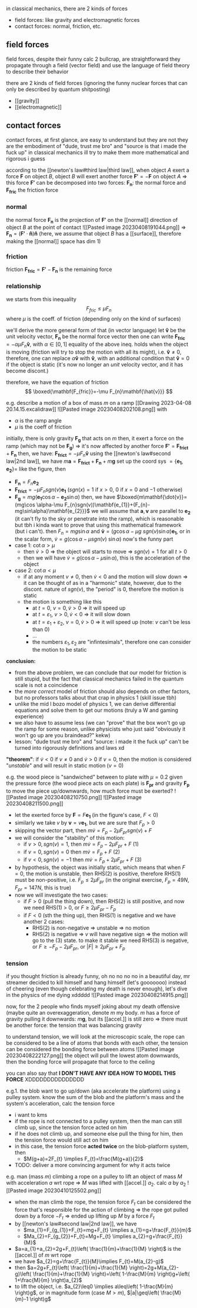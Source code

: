 in classical mechanics, there are 2 kinds of forces
- field forces: like gravity and electromagnetic forces
- contact forces: normal, friction, etc.

## field forces
field forces, despite their funny calc 2 bullcrap, are straightforward
they propagate through a field (vector field) and use the language of field theory to describe their behavior

there are 2 kinds of field forces (ignoring the funny nuclear forces that can only be described by quantum shitposting)
- [[gravity]]
- [[electromagnetic]]

## contact forces
contact forces, at first glance, are easy to understand
but they are not
they are the embodiment of "dude, trust me bro" and "source is that i made the fuck up" in classical mechanics
ill try to make them more mathematical and rigorous i guess

according to the [[newton's law#third law|third law]], when object $A$ exert a force $\mathbf{F}$ on object $B$, object $B$ will exert another force $\mathbf{F'}=-\mathbf{F}$ on object $A$ => this force $\mathbf{F'}$ can be decomposed into two forces: $\mathbf{F_{n}}$: the normal force and $\mathbf{F_{fric}}$ the friction force

### normal
the normal force $\mathbf{F_{n}}$ is the projection of $\mathbf{F'}$ on the [[normal]] direction of object $B$ at the point of contact
![[Pasted image 20230408191044.png]]
=> $\mathbf{F_{n}}=(\mathbf{F'}\cdot \mathbf{\hat{n}})\mathbf{\hat{n}}$
(here, we assume that object $B$ has a [[surface]], therefore making the [[normal]] space has dim 1)

### friction
friction $\mathbf{F_{fric}}=\mathbf{F'}-\mathbf{F_{n}}$ is the remaining force

### relationship
we starts from this inequality
$$
F_{fric}\leq\mu F_{n}
$$
where $\mu$ is the coeff. of friction (depending only on the kind of surfaces)

we'll derive the more general form of that (in vector language)
let $\mathbf{\hat{v}}$ be the unit velocity vector, $\mathbf{F_{n}}$ be the normal force vector
then one can write $\mathbf{F_{fric}}=-\alpha\mu F_{n}\mathbf{\hat{v}}$, with $\alpha \in [0,1]$
equality of the above ineq. holds when the object is moving (friction will try to stop the motion with all its might), i.e. $\mathbf{\hat{v}} \neq 0$, therefore, one can replace $\alpha \mathbf{\hat{v}}$ with $\mathbf{\hat{v}}$, with an additional condition that $\mathbf{\hat{v}}=0$ if the object is static (it's now no longer an *unit* velocity vector, and it has become discont.)

therefore, we have the equation of friction
$$
\boxed{\mathbf{F_{fric}}=-\mu F_{n}\mathbf{\hat{v}}}
$$

e.g. describe a motion of a box of mass $m$ on a ramp
[[Drawing 2023-04-08 20.14.15.excalidraw]]
![[Pasted image 20230408202108.png]]
with
- $\alpha$ is the ramp angle
- $\mu$ is the coeff of friction

initially, there is only gravity $\mathbf{F_{g}}$ that acts on $m$
then, it exert a force on the ramp (which may not be $\mathbf{F_{g}}$) => it's now affected by another force $\mathbf{F'}=\mathbf{F_{frict}}+\mathbf{F_{n}}$
then, we have: $\mathbf{F_{frict}}=-\mu F_{n}\mathbf{\hat{v}}$
using the [[newton's law#second law|2nd law]], we have $m\mathbf{a}=\mathbf{F_{frict}}+\mathbf{F_{n}}+m\mathbf{g}$
set up the coord sys $=\{ \mathbf{e_{1}}, \mathbf{e_{2}} \}=$ like the figure, then
- $\mathbf{F_{n}}=F_{n}\mathbf{e_{2}}$
- $\mathbf{F_{frict}}=-\mu F_{n}sgn(v)\mathbf{e_{1}}$ ($sgn(x)=1$ if $x>0$, $0$ if $x=0$ and $-1$ otherwise)
- $\mathbf{F_{g}}=mg(\mathbf{e_{1}}\cos\alpha-\mathbf{e_{2}}\sin \alpha)$
then, we have $\boxed{m\mathbf{\dot{v}}=(mg\cos \alpha-\mu F_{n}sgn(v))\mathbf{e_{1}}+(F_{n}-mg\sin\alpha)\mathbf{e_{2}}}$
we will assume that $\mathbf{a}, \mathbf{v}$ are parallel to $\mathbf{e_{2}}$ (it can't fly to the sky or penetrate into the ramp), which is reasonable but tbh i kinda want to prove that using this mathematical framework (but i can't).
then $F_{n}=mg\sin\alpha$ and $\mathbf{\dot{v}}=(g\cos\alpha-\mu g\ sgn(v)\sin\alpha )\mathbf{e_{1}}$, or in the scalar form, $\dot{v}=g(\cos\alpha-\mu sgn(v)\ \sin \alpha)$
now's the funny part
- case 1: $\cot \alpha > \mu$
	- then $\dot{v}>0$ => the object will starts to move => $sgn(v)=1$ for all $t>0$
	- then we will have $\dot{v}=g(\cos\alpha-\mu \sin\alpha)$, this is the acceleration of the object
- case 2: $\cot \alpha < \mu$
	- if at any moment $v\neq0$, then $\dot{v}<0$ and the motion will slow down => it can be thought of as in a "harmonic" state, however, due to the discont. nature of $sgn(v)$, the "period" is 0, therefore the motion is static
	- the motion is something like this
		- at $t=0$, $v=0, \dot{v}>0$ => it will speed up
		- at $t=\varepsilon_{1}$, $v>0, \dot{v}<0$ => it will slow down
		- at $t=\varepsilon_{1}+\varepsilon_{2}$, $v=0, \dot{v}>0$ => it will speed up (note: $v$ can't be less than 0)
		- ...
		- the numbers $\varepsilon_{1}, \varepsilon_{2}$ are "infintesimals", therefore one can consider the motion to be static

**conclusion:**
- from the above problem, we can conclude that our model for friction is still stupid, but the fact that classical mechanics failed in the quantum scale is not a coincidence
- the *more correct* model of friction should also depends on other factors, but no professors talks about that crap in physics 1 (skill issue tbh)
- unlike the mid l bozo model of physics 1, we can derive differential equations and solve them to get our motions (truly a W and gaming experience)
- we also have to assume less (we can "prove" that the box won't go up the ramp for some reason, unlike physicists who just said "obviously it won't go up are you braindead?" kekw)
- lesson: "dude trust me bro" and "source: i made it the fuck up" can't be turned into rigorously definitions and laws xd

**"theorem"**: if $\dot{v}<0$ if $v \neq 0$ and $\dot{v}>0$ if $v=0$, then the motion is considered "*unstable*" and will result in static motion ($v=0$)

e.g. the wood piece is "sandwiched" between to plate with $\mu=0.2$
given the pressure force (the wood piece acts on each plate) is $\mathbf{F_{pr}}$ and gravity $\mathbf{F_{p}}$
to move the piece up/downwards, how much force must be exerted?
![[Pasted image 20230408210750.png]] ![[Pasted image 20230408211500.png]]

- let the exerted force by $\mathbf{F}=F\mathbf{e_{1}}$ (in the figure's case, $F<0$)
- similarly we take $v$ by $\mathbf{v}=v\mathbf{e_{1}}$, but we are sure that $F_{p}>0$
- skipping the vector part, then $m \dot{v}=F_{p}-2\mu F_{pr}sgn(v)+F$
- we will consider the "stability" of this motion:
	- if $v>0, sgn(v)=1$, then $m \dot{v}=F_{p}-2\mu F_{pr}+F$ (1)
	- if $v=0, sgn(v)=0$ then $m \dot{v}=F_{p}+F$ (2)
	- if $v<0, sgn(v)=-1$ then $m \dot{v}=F_{p}+2\mu F_{pr}+F$ (3)
- by hypothesis, the object was initially static, which means that when $F=0$, the motion is unstable, then RHS(2) is positive, therefore RHS(1) must be non-positive, i.e. $F_{p}\leq 2\mu F_{pr}$ (in the original exercise, $F_{p}=49N, F_{pr}=147N$, this is true)
- now we will investigate the two cases:
	- if $F>0$ (pull the thing down), then RHS(2) is still positive, and now we need RHS(1) > 0, or $F\geq 2\mu F_{pr}-F_{p}$
	- if $F<0$ (sth the thing up), then RHS(1) is negative and we have another 2 cases:
		- RHS(2) is non-negative => unstable => no motion
		- RHS(2) is negative => $v$ will have negative sign => the motion will go to the (3) state. to make it stable we need RHS(3) is negative, or $F\geq-F_{p}-2\mu F_{pr}$, or $|F|\geq 2\mu F_{pr}+F_{p}$

### tension
if you thought friction is already funny, oh no no no no
in a beautiful day, mr streamer decided to kill himself and hang himself (let's gooooooo)
instead of cheering (even though celebrating my death is never enough), let's dive in the physics of me dying xddddd
![[Pasted image 20230408214915.png]]

now, for the 2 people who finds myself joking about my death offensive (maybe quite an overexaggeration, denote $m$ my body. $m$ has a force of gravity pulling it downwards: $m\mathbf{g}$, but its [[accel.]] is still zero => there must be another force: the tension that was balancing gravity

to understand tension, we will look at the microscopic scale, the rope can be considered to be a line of atoms that bonds with each other, the tension can be considered the bonding force between atoms
![[Pasted image 20230408222127.png]]
the object will pull the lowest atom downwards, then the bonding force will propagate that force to the ceiling

you can also say that **I DON'T HAVE ANY IDEA HOW TO MODEL THIS FORCE** XDDDDDDDDDDDDDDD

e.g.1. the blob want to go up/down (aka accelerate the platform) using a pulley system. know the sum of the blob and the platform's mass and the system's acceleration, calc the tension force

- i want to kms
- if the rope is not connected to a pulley system, then the man can still climb up, since the tension force acted on him
- if he does not climb up, and someone else pull the thing for him, then the tension force would still act on him
- in this case, the tension force **acted twice** on the blob-platform system, then
	- $M(g+a)=2F_{t} \implies F_{t}=\frac{M(g+a)}{2}$
- TODO: deliver a more convincing argument for why it acts twice

e.g. man (mass $m$) climbing a rope on a pulley to lift an object of mass $M$ with acceleration $a$ wrt rope => $M$ was lifted with [[accel.]] $a_{2}$. calc $a$ by $a_{2}$
![[Pasted image 20230410125502.png]]
- when the man climb the rope, the tension force $F_{t}$ can be considered the force that's responsible for the action of climbing => the rope got pulled down by a force $-F_{t}$ => ended up lifting up $M$ by a force $F_{t}$
- by [[newton's law#second law|2nd law]], we have
	- $ma_{1}=F_{g_{1}}+F_{t}=mg+F_{t} \implies a_{1}=g+\frac{F_{t}}{m}$
	- $Ma_{2}=F_{g_{2}}+F_{t}=Mg+F_{t} \implies a_{2}=g+\frac{F_{t}}{M}$
- $a=a_{1}+a_{2}=2g+F_{t}\left( \frac{1}{m}+\frac{1}{M} \right)$ is the [[accel.]] of $m$ wrt rope
- we have $a_{2}=g+\frac{F_{t}}{M}\implies F_{t}=M(a_{2}-g)$
- then $a=2g+F_{t}\left( \frac{1}{m}+\frac{1}{M} \right)=2g+M(a_{2}-g)\left( \frac{1}{m}+\frac{1}{M} \right)=\left( 1-\frac{M}{m} \right)g+\left( 1+\frac{M}{m} \right)a_{2}$
- to lift the object, i.e. $a_{2}\leq0 \implies a\leq\left( 1-\frac{M}{m} \right)g$, or in magnitude form (case $M>m$), $|a|\geq\left( \frac{M}{m}-1 \right)g$